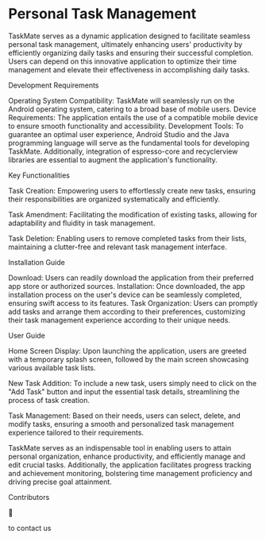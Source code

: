 # Personal Task Management

TaskMate serves as a dynamic application designed to facilitate seamless personal task management, ultimately enhancing users' productivity by efficiently organizing daily tasks and ensuring their successful completion. Users can depend on this innovative application to optimize their time management and elevate their effectiveness in accomplishing daily tasks.

Development Requirements

Operating System Compatibility: TaskMate will seamlessly run on the Android operating system, catering to a broad base of mobile users.
Device Requirements: The application entails the use of a compatible mobile device to ensure smooth functionality and accessibility.
Development Tools: To guarantee an optimal user experience, Android Studio and the Java programming language will serve as the fundamental tools for developing TaskMate. Additionally, integration of espresso-core and recyclerview libraries are essential to augment the application's functionality.

Key Functionalities

Task Creation: Empowering users to effortlessly create new tasks, ensuring their responsibilities are organized systematically and efficiently.

Task Amendment: Facilitating the modification of existing tasks, allowing for adaptability and fluidity in task management.

Task Deletion: Enabling users to remove completed tasks from their lists, maintaining a clutter-free and relevant task management interface.

Installation Guide


Download: Users can readily download the application from their preferred app store or authorized sources.
Installation: Once downloaded, the app installation process on the user's device can be seamlessly completed, ensuring swift access to its features.
Task Organization: Users can promptly add tasks and arrange them according to their preferences, customizing their task management experience according to their unique needs.

User Guide

Home Screen Display: Upon launching the application, users are greeted with a temporary splash screen, followed by the main screen showcasing various available task lists.

New Task Addition: To include a new task, users simply need to click on the "Add Task" button and input the essential task details, streamlining the process of task creation.

Task Management: Based on their needs, users can select, delete, and modify tasks, ensuring a smooth and personalized task management experience tailored to their requirements.

TaskMate serves as an indispensable tool in enabling users to attain personal organization, enhance productivity, and efficiently manage and edit crucial tasks. Additionally, the application facilitates progress tracking and achievement monitoring, bolstering time management proficiency and driving precise goal attainment.

Contributors

	

to contact us

